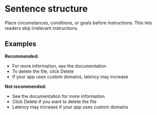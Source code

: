 # Sentence structure

Place circumstances, conditions, or goals before instructions. This lets readers skip irrelevant instructions.

## Examples

**Recommended:**

- For more information, see the documentation
- To delete the file, click Delete
- If your app uses custom domains, latency may increase

**Not recommended:**

- See the documentation for more information
- Click Delete if you want to delete the file
- Latency may increase if your app uses custom domains
